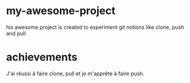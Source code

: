 # my-awesome-project
his awesome project is created to experiment git notions like clone, push and pull
# achievements
J'ai réussi à faire clone, pull et je m'apprête à faire push.
